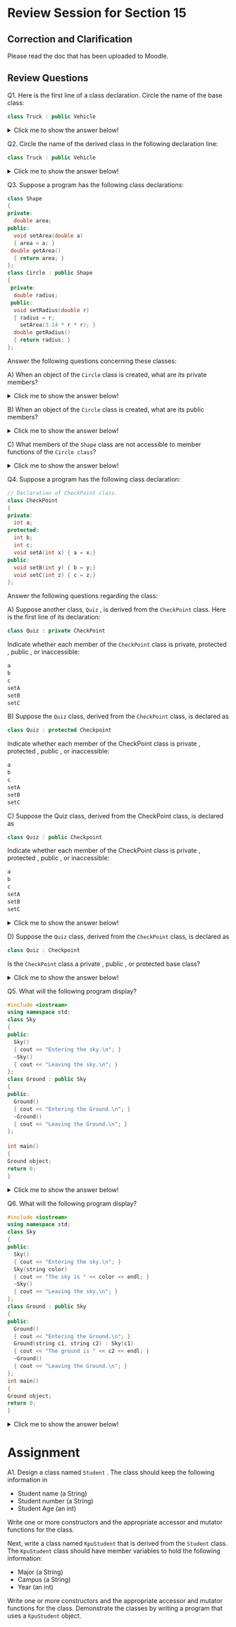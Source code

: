 # Review Session for Section 15

## Correction and Clarification

Please read the doc that has been uploaded to Moodle. 

## Review Questions

Q1. Here is the first line of a class declaration. Circle the name of the base class:
``` cpp
class Truck : public Vehicle
```

<details>

<summary> Click me to show the answer below!</summary>

```Vehicle```
</details>


Q2. Circle the name of the derived class in the following declaration line:
``` cpp
class Truck : public Vehicle
```
<details>

<summary> Click me to show the answer below!</summary>

```Truck```
</details>

Q3. Suppose a program has the following class declarations:

``` cpp
class Shape
{
private:
  double area;
public:
  void setArea(double a)
  { area = a; }
 double getArea()
  { return area; }
};
class Circle : public Shape
{
 private:
  double radius;
 public:
  void setRadius(double r)
  { radius = r;
    setArea(3.14 * r * r); }
  double getRadius()
  { return radius; }
};
```

Answer the following questions concerning these classes:

A) When an object of the `Circle` class is created, what are its private members?

<details>

<summary> Click me to show the answer below!</summary>

```radius```
</details>


B) When an object of the `Circle` class is created, what are its public members?

<details>

<summary> Click me to show the answer below!</summary>

``` cpp
setArea
getArea
setRadius
getRadius
```
</details>

C) What members of the `Shape` class are not accessible to member functions of the `Circle class`?

<details>

<summary> Click me to show the answer below!</summary>

```
area
```
</details>

Q4. Suppose a program has the following class declaration:
``` cpp
// Declaration of CheckPoint class.
class CheckPoint
{
private:
  int a;
protected:
  int b;
  int c;
  void setA(int x) { a = x;}
public:
  void setB(int y) { b = y;}
  void setC(int z) { c = z;}
};
```
Answer the following questions regarding the class:

A) Suppose another class, `Quiz` , is derived from the `CheckPoint` class. Here is the first line of its declaration:
``` cpp
class Quiz : private CheckPoint
```
Indicate whether each member of the `CheckPoint` class is private, protected , public , or inaccessible:
``` cpp
a
b
c
setA
setB
setC
```



B) Suppose the `Quiz` class, derived from the `CheckPoint` class, is declared as
```cpp
class Quiz : protected Checkpoint
```
Indicate whether each member of the CheckPoint class is private , protected ,
public , or inaccessible:
``` cpp
a
b
c
setA
setB
setC
```

C) Suppose the Quiz class, derived from the CheckPoint class, is declared as
``` cpp
class Quiz : public Checkpoint
```
Indicate whether each member of the CheckPoint class is private , protected ,
public , or inaccessible:
``` cpp
a
b
c
setA
setB
setC
```
<details>

<summary> Click me to show the answer below!</summary>


![](./Capture.PNG)

The answer to A), B) and C) can be easily found by referring to the image above. 
</details>



D) Suppose the `Quiz` class, derived from the `CheckPoint` class, is declared as
``` cpp
class Quiz : Checkpoint
```
Is the `CheckPoint` class a private , public , or protected base class?

<details>

<summary> Click me to show the answer below!</summary>

Private
</details>


Q5. What will the following program display?
``` cpp
#include <iostream>
using namespace std;
class Sky
{
public:
  Sky()
  { cout << "Entering the sky.\n"; }
  ~Sky()
  { cout << "Leaving the sky.\n"; }
};
class Ground : public Sky
{
public:
  Ground()
  { cout << "Entering the Ground.\n"; }
  ~Ground()
  { cout << "Leaving the Ground.\n"; }
};

int main()
{
Ground object;
return 0;
}
```
<details>

<summary> Click me to show the answer below!</summary>

```cpp
Entering the sky.
Entering the Ground.
Leaving the Ground.
Leaving the sky.
```
</details>


Q6. What will the following program display?
``` cpp
#include <iostream>
using namespace std;
class Sky
{
public:
  Sky()
  { cout << "Entering the sky.\n"; }
  Sky(string color)
  { cout << "The sky is " << color << endl; }
  ~Sky()
  { cout << "Leaving the sky.\n"; }
};
class Ground : public Sky
{
public:
  Ground()
  { cout << "Entering the Ground.\n"; }
  Ground(string c1, string c2) : Sky(c1)
  { cout << "The ground is " << c2 << endl; }
  ~Ground()
  { cout << "Leaving the Ground.\n"; }
};
int main()
{
Ground object;
return 0;
}
``` 
<details>

<summary> Click me to show the answer below!</summary>

```cpp
Entering the sky.
Entering the Ground.
Leaving the Ground.
Leaving the sky.
```
</details>


# Assignment 

A1. Design a class named `Student` . The class should keep the following information in
- Student name (a String)
- Student number (a String)
- Student Age (an int)

Write one or more constructors and the appropriate accessor and mutator functions for the class.

Next, write a class named `KpuStudent` that is derived from the `Student` class.
The `KpuStudent` class should have member variables to hold the following
information:
- Major (a String)
- Campus (a String)
- Year (an int)

 Write one or more constructors and the appropriate accessor and mutator functions for the class. Demonstrate the classes by writing a program that uses a `KpuStudent` object.



